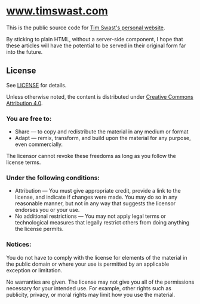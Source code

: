 # www.timswast.com

This is the public source code for [Tim Swast's personal
website](https://www.timswast.com/blog).

By sticking to plain HTML, without a server-side component, I hope that these
articles will have the potential to be served in their original form far into
the future.

## License

See [LICENSE](LICENSE) for details.

Unless otherwise noted, the content is distributed under [Creative Commons
Attribution 4.0](https://creativecommons.org/licenses/by/4.0/).

### You are free to:

* Share — to copy and redistribute the material in any medium or format
* Adapt — remix, transform, and build upon the material for any purpose, even
  commercially.

The licensor cannot revoke these freedoms as long as you follow the license terms.

### Under the following conditions:

* Attribution — You must give appropriate credit, provide a link to the
  license, and indicate if changes were made. You may do so in any reasonable
  manner, but not in any way that suggests the licensor endorses you or your
  use.
* No additional restrictions — You may not apply legal terms or technological
  measures that legally restrict others from doing anything the license
  permits.

### Notices:

You do not have to comply with the license for elements of the material in
the public domain or where your use is permitted by an applicable exception
or limitation.

No warranties are given. The license may not give you all of the permissions
necessary for your intended use. For example, other rights such as publicity,
privacy, or moral rights may limit how you use the material.
